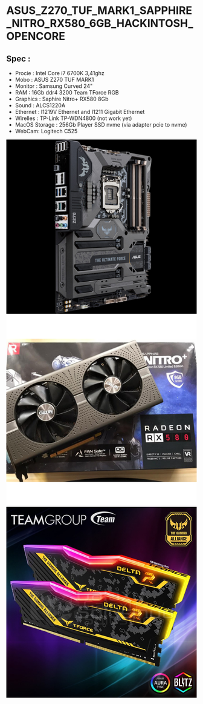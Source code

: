 # ASUS_Z270_TUF_MARK1_SAPPHIRE_NITRO_RX580_6GB_HACKINTOSH_OPENCORE
## Spec :
- Procie : Intel Core i7 6700K 3,41ghz
- Mobo : ASUS Z270 TUF MARK1
- Monitor : Samsung Curved 24"
- RAM : 16Gb ddr4 3200 Team TForce RGB
- Graphics : Saphire Nitro+ RX580 8Gb
- Sound : ALCS1220A
- Ethernet : I1219V Ethernet and I1211 Gigabit Ethernet
- Wirelles : TP-Link TP-WDN4800 (not work yet)
- MacOS Storage : 256Gb Player SSD nvme (via adapter pcie to nvme)
- WebCam: Logitech C525

![Pic](https://github.com/iskakfatoni/ASUS_Z270_TUF_MARK1_SAPPHIRE_NITRO_RX580_6GB_HACKINTOSH_OPENCORE/blob/main/PIC/Asusz270TUFMark1.jpg)
![Pic](https://github.com/iskakfatoni/ASUS_Z270_TUF_MARK1_SAPPHIRE_NITRO_RX580_6GB_HACKINTOSH_OPENCORE/blob/main/PIC/SAPPHIRE_NITRO_RX580_8GB.jpeg)
![Pic](https://github.com/iskakfatoni/ASUS_Z270_TUF_MARK1_SAPPHIRE_NITRO_RX580_6GB_HACKINTOSH_OPENCORE/blob/main/PIC/TEAM-TFORCE.jpeg)
